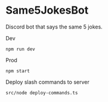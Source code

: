 # Same5JokesBot
Discord bot that says the same 5 jokes.

Dev
```shell
npm run dev
```

Prod
```shell
npm start
```

Deploy slash commands to server
```shell
src/node deploy-commands.ts
```
